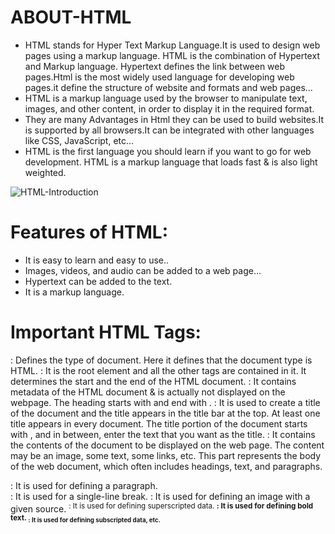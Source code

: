 # ABOUT-HTML
* HTML stands for Hyper Text Markup Language.It is used to design web pages using a markup language. HTML is the combination of Hypertext and Markup language. Hypertext defines the link between web pages.Html is the most widely used language for developing web pages.it define the structure of website and formats and web pages...
* HTML is a markup language used by the browser to manipulate text, images, and other content, in order to display it in the required format.
* They are many Advantages in Html they can be used to build websites.It is supported by all browsers.It can be integrated with other languages like CSS, JavaScript, etc...
* HTML is the first language you should learn if you want to go for web development. HTML is a markup language that loads fast &  is also light weighted.


![HTML-Introduction](https://user-images.githubusercontent.com/98481882/185762790-08c176a3-2039-4578-bc03-d44ede92fde3.jpg)


# Features of HTML: 
* It is easy to learn and easy to use..
* Images, videos, and audio can be added to a web page...
* Hypertext can be added to the text.
* It is a markup language.

# Important HTML Tags:
<!DOCTYPE html>: Defines the type of document. Here it defines that the document type is HTML.
<html> </html>: It is the root element and all the other tags are contained in it. It determines the start and the end of the HTML document.
<head> </head>: It contains metadata of the HTML document & is actually not displayed on the webpage. The heading starts with <head> and end with </head>.
<title> </title>: It is used to create a title of the document and the title appears in the title bar at the top. At least one title appears in every document. The title portion of the document starts with <title> and ends with </title>, and in between, enter the text that you want as the title.
<body> </body>: It contains the contents of the document to be displayed on the web page. The content may be an image, some text, some links, etc. This part represents the body of the web document, which often includes headings, text, and paragraphs.
<p>: It is used for defining a paragraph.
<br>: It is used for a single-line break.
<img>: It is used for defining an image with a given source.
<sup>: It is used for defining superscripted data.
<b>: It is used for defining bold text.
<sub>: It is used for defining subscripted data, etc.
